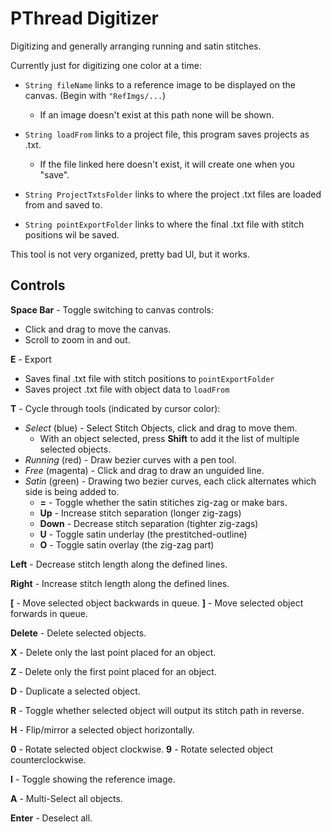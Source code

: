 # PThread Digitizer
Digitizing and generally arranging running and satin stitches.

Currently just for digitizing one color at a time:
- <code>String fileName</code> links to a reference image to be displayed on the canvas. (Begin with <code>"RefImgs/...</code>)
  - If an image doesn't exist at this path none will be shown.
- <code>String loadFrom</code> links to a project file, this program saves projects as .txt.
  - If the file linked here doesn't exist, it will create one when you "save".

- <code>String ProjectTxtsFolder</code> links to where the project .txt files are loaded from and saved to.

- <code>String pointExportFolder</code> links to where the final .txt file with stitch positions wil be saved.


This tool is not very organized, pretty bad UI, but it works.

## Controls

**Space Bar** - Toggle switching to canvas controls:
    
 - Click and drag to move the canvas.
 - Scroll to zoom in and out.
 
 **E** - Export
  - Saves final .txt file with stitch positions to <code>pointExportFolder</code>
  - Saves project .txt file with object data to <code>loadFrom</code>
 
 **T** - Cycle through tools (indicated by cursor color):
  - *Select* (blue) - Select Stitch Objects, click and drag to move them.
    - With an object selected, press **Shift** to add it the list of multiple selected objects.
  - *Running* (red) - Draw bezier curves with a pen tool.
  - *Free* (magenta) - Click and drag to draw an unguided line. 
  - *Satin* (green) - Drawing two bezier curves, each click alternates which side is being added to.
    - **=** - Toggle whether the satin stitiches zig-zag or make bars.
    - **Up** - Increase stitch separation (longer zig-zags)
    - **Down** - Decrease stitch separation (tighter zig-zags)
    - **U** - Toggle satin underlay (the prestitched-outline)
    - **O** - Toggle satin overlay (the zig-zag part)

**Left** - Decrease stitch length along the defined lines.

**Right** - Increase stitch length along the defined lines.

**[** - Move selected object backwards in queue.
**]** - Move selected object forwards in queue.

**Delete** - Delete selected objects.

**X** - Delete only the last point placed for an object. 

**Z** - Delete only the first point placed for an object. 

**D** - Duplicate a selected object.

**R** - Toggle whether selected object will output its stitch path in reverse. 

**H** - Flip/mirror a selected object horizontally.

**0** - Rotate selected object clockwise.
**9** - Rotate selected object counterclockwise.

**I** - Toggle showing the reference image.

**A** - Multi-Select all objects. 

**Enter** - Deselect all.

